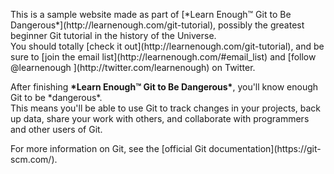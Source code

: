 <title>Sample Website</title>

<p>
  This is a sample website made as part of [*Learn Enough™ Git to Be
  Dangerous*](http://learnenough.com/git-tutorial), possibly the greatest
  beginner Git tutorial in the history of the Universe. <br>
  You should totally [check it out](http://learnenough.com/git-tutorial), and be sure to [join
  the email list](http://learnenough.com/#email_list) and [follow @learnenough
  ](http://twitter.com/learnenough) on Twitter.
</p>
<p>
  After finishing <strong>*Learn Enough™ Git to Be Dangerous*</strong>, you'll know enough Git
  to be *dangerous*.<br>
  This means you'll be able to use Git to track changes in
  your projects, back up data, share your work with others, and collaborate
  with programmers and other users of Git.
</p>
For more information on Git, see the
[official Git documentation](https://git-scm.com/).
